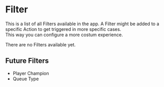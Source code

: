 # Filter
This is a list of all Filters available in the app. 
A Filter might be added to a specific Action to get triggered in more specific cases.  
This way you can configure a more costum experience.  
  
There are no Filters available yet.

## Future Filters
- Player Champion
- Queue Type